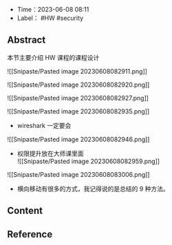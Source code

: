 - Time：2023-06-08 08:11
- Label： #HW #security

## Abstract

本节主要介绍 HW 课程的课程设计

![[Snipaste/Pasted image 20230608082911.png]]

![[Snipaste/Pasted image 20230608082920.png]]

![[Snipaste/Pasted image 20230608082927.png]]

![[Snipaste/Pasted image 20230608082935.png]]

- wireshark 一定要会

![[Snipaste/Pasted image 20230608082946.png]]

- 权限提升放在大师课里面  
![[Snipaste/Pasted image 20230608082959.png]]

![[Snipaste/Pasted image 20230608083006.png]]

- 横向移动有很多的方式，我记得说的是总结的 9 种方法。

## Content

## Reference
